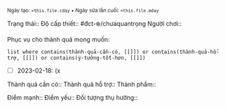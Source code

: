 <sub>Ngày tạo: `=this.file.cday` •  Ngày sửa lần cuối: `=this.file.mday`</sub>

Trạng thái::
Độ cấp thiết:: #đct-❄️/chưaquantrọng
Người chơi::

Phục vụ cho thành quả mong muốn:
```dataview
list where contains(thành-quả-cần-có, [[]]) or contains(thành-quả-hỗ-trợ, [[]]) or contains(ý-tưởng-tốt-hơn, [[]]) 
```

- [ ] 2023-02-18:  (x

Thành quả cần có::
Thành quả hỗ trợ::
Thành phẩm::

Điểm mạnh::
Điểm yếu::
Đối tượng thụ hưởng::

